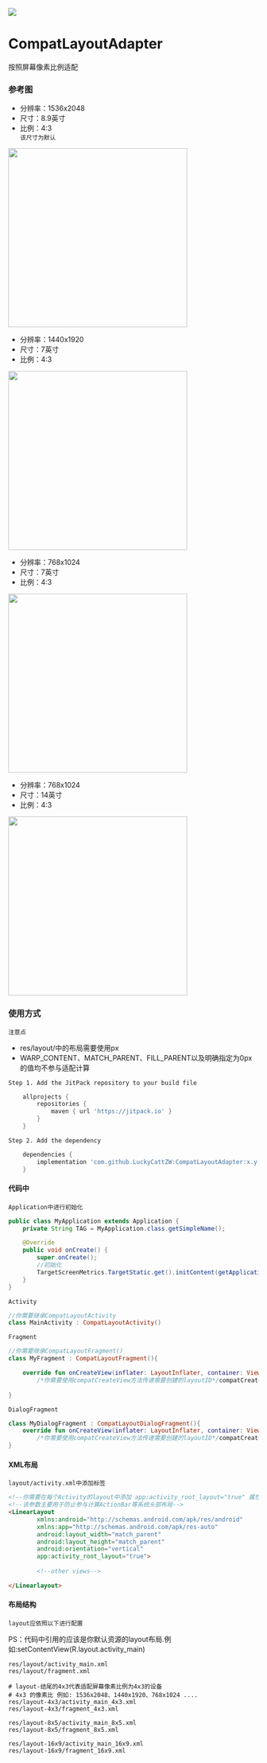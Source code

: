 [![](https://jitpack.io/v/LuckyCattZW/CompatLayoutAdapter.svg)](https://jitpack.io/#LuckyCattZW/CompatLayoutAdapter)

# CompatLayoutAdapter
按照屏幕像素比例适配

### 参考图
- 分辨率：1536x2048
- 尺寸：8.9英寸
- 比例：4:3    
`该尺寸为默认`
<img width="360px" src="https://github.com/LuckyCattZW/CompatLayoutAdapter/blob/master/image/4x3_1536x2048_8.9in.png"/>

- 分辨率：1440x1920
- 尺寸：7英寸
- 比例：4:3    
<img width="360px" src="https://github.com/LuckyCattZW/CompatLayoutAdapter/blob/master/image/4x3_1440x1920_7in.png"/>

- 分辨率：768x1024
- 尺寸：7英寸
- 比例：4:3    
<img width="360px" src="https://github.com/LuckyCattZW/CompatLayoutAdapter/blob/master/image/4x3_768x1024_7in.png"/>

- 分辨率：768x1024
- 尺寸：14英寸
- 比例：4:3    
<img width="360px" src="https://github.com/LuckyCattZW/CompatLayoutAdapter/blob/master/image/4x3_768x1024_14in.png"/>

### 使用方式
`注意点`
- res/layout/中的布局需要使用px
- WARP_CONTENT、MATCH_PARENT、FILL_PARENT以及明确指定为0px的值均不参与适配计算

`Step 1. Add the JitPack repository to your build file `

```groovy
	allprojects {
		repositories {
			maven { url 'https://jitpack.io' }
		}
	}
```

`Step 2. Add the dependency`
```groovy
    dependencies {
	    implementation 'com.github.LuckyCattZW:CompatLayoutAdapter:x.y.z'
    }
```

#### 代码中

`Application中进行初始化`

```java
public class MyApplication extends Application {
    private String TAG = MyApplication.class.getSimpleName();

    @Override
    public void onCreate() {
        super.onCreate();
        //初始化
        TargetScreenMetrics.TargetStatic.get().initContent(getApplicationContext(), /*You Specs Property*/"1920x1080,1536x2048,1920x1200");
    }
}
```

`Activity`

```kotlin
//你需要继承CompatLayoutActivity
class MainActivity : CompatLayoutActivity()
```

`Fragment`

```kotlin
//你需要继承CompatLayoutFragment()
class MyFragment : CompatLayoutFragment(){

    override fun onCreateView(inflater: LayoutInflater, container: ViewGroup?, savedInstanceState: Bundle?): View? =
        /*你需要使用compatCreateView方法传递需要创建的layoutID*/compatCreateView(R.layout.fragment, container)
        
}
```

`DialogFragment`

```kotlin
class MyDialogFragment : CompatLayoutDialogFragment(){
    override fun onCreateView(inflater: LayoutInflater, container: ViewGroup?, savedInstanceState: Bundle?): View? =
        /*你需要使用compatCreateView方法传递需要创建的layoutID*/compatCreateView(R.layout.dialog, container)
}
``` 

#### XML布局

`layout/activity.xml中添加标签`

```html
<!--你需要在每个Activity的layout中添加 app:activity_root_layout="true" 属性-->
<!--该参数主要用于防止参与计算ActionBar等系统头部布局-->
<LinearLayout
        xmlns:android="http://schemas.android.com/apk/res/android"
        xmlns:app="http://schemas.android.com/apk/res-auto"
        android:layout_width="match_parent"
        android:layout_height="match_parent"
        android:orientation="vertical"
        app:activity_root_layout="true">
        
        <!--other views-->

</Linearlayout>

```

#### 布局结构

`layout应依照以下进行配置`

PS：代码中引用的应该是你默认资源的layout布局.例如:setContentView(R.layout.activity_main)

```text
res/layout/activity_main.xml
res/layout/fragment.xml

# layout-结尾的4x3代表适配屏幕像素比例为4x3的设备
# 4x3 的像素比 例如: 1536x2048、1440x1920、768x1024 ....
res/layout-4x3/activity_main_4x3.xml
res/layout-4x3/fragment_4x3.xml

res/layout-8x5/activity_main_8x5.xml
res/layout-8x5/fragment_8x5.xml

res/layout-16x9/activity_main_16x9.xml
res/layout-16x9/fragment_16x9.xml
```